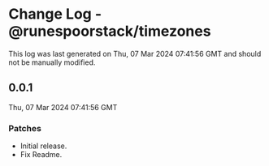 # Change Log - @runespoorstack/timezones

This log was last generated on Thu, 07 Mar 2024 07:41:56 GMT and should not be manually modified.

## 0.0.1
Thu, 07 Mar 2024 07:41:56 GMT

### Patches

- Initial release.
- Fix Readme.


